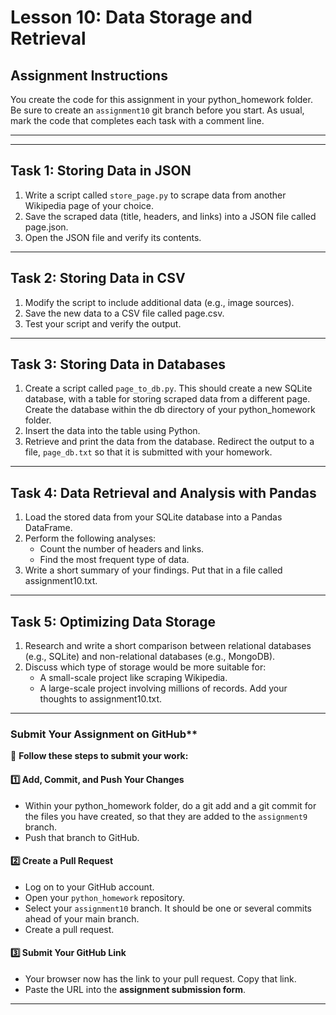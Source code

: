# **Lesson 10: Data Storage and Retrieval**

## **Assignment Instructions**

You create the code for this assignment in your python_homework folder.  Be sure to create an `assignment10` git branch before you start.  As usual, mark the code that completes each task with a comment line.

---

---

## **Task 1: Storing Data in JSON**
1. Write a script called `store_page.py` to scrape data from another Wikipedia page of your choice.
2. Save the scraped data (title, headers, and links) into a JSON file called page.json.
3. Open the JSON file and verify its contents.

---

## **Task 2: Storing Data in CSV**
1. Modify the script to include additional data (e.g., image sources).
2. Save the new data to a CSV file called page.csv.
3. Test your script and verify the output.

---

## **Task 3: Storing Data in Databases**
1. Create a script called `page_to_db.py`. This should create a new SQLite database, with a table for storing scraped data from a different page.  Create the database within the db directory of your python_homework folder.
2. Insert the data into the table using Python.
3. Retrieve and print the data from the database.  Redirect the output to a file, `page_db.txt` so that it is submitted with your homework.

---

## **Task 4: Data Retrieval and Analysis with Pandas**
1. Load the stored data from your SQLite database into a Pandas DataFrame.
2. Perform the following analyses:
   - Count the number of headers and links.
   - Find the most frequent type of data.
3. Write a short summary of your findings.  Put that in a file called assignment10.txt.

---

## **Task 5: Optimizing Data Storage**
1. Research and write a short comparison between relational databases (e.g., SQLite) and non-relational databases (e.g., MongoDB).
2. Discuss which type of storage would be more suitable for:
   - A small-scale project like scraping Wikipedia.
   - A large-scale project involving millions of records.
   Add your thoughts to assignment10.txt.


---


### Submit Your Assignment on GitHub**  

📌 **Follow these steps to submit your work:**  

#### **1️⃣ Add, Commit, and Push Your Changes**  
- Within your python_homework folder, do a git add and a git commit for the files you have created, so that they are added to the `assignment9` branch.
- Push that branch to GitHub. 

#### **2️⃣ Create a Pull Request**  
- Log on to your GitHub account.
- Open your `python_homework` repository.
- Select your `assignment10` branch.  It should be one or several commits ahead of your main branch.
- Create a pull request.

#### **3️⃣ Submit Your GitHub Link**  
- Your browser now has the link to your pull request.  Copy that link. 
- Paste the URL into the **assignment submission form**. 

---
